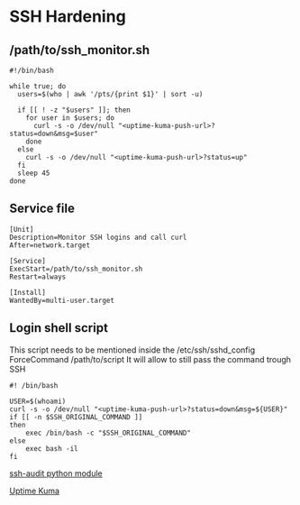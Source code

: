 # SSH Hardening

## /path/to/ssh_monitor.sh

```shell
#!/bin/bash

while true; do
  users=$(who | awk '/pts/{print $1}' | sort -u)
  
  if [[ ! -z "$users" ]]; then
    for user in $users; do
      curl -s -o /dev/null "<uptime-kuma-push-url>?status=down&msg=$user"
    done
  else
    curl -s -o /dev/null "<uptime-kuma-push-url>?status=up"
  fi
  sleep 45
done
```

## Service file

```
[Unit]
Description=Monitor SSH logins and call curl
After=network.target

[Service]
ExecStart=/path/to/ssh_monitor.sh
Restart=always

[Install]
WantedBy=multi-user.target
```

## Login shell script

This script needs to be mentioned inside the /etc/ssh/sshd_config 
ForceCommand /path/to/script
It will allow to still pass the command trough SSH

```shell
#! /bin/bash

USER=$(whoami)
curl -s -o /dev/null "<uptime-kuma-push-url>?status=down&msg=${USER}"
if [[ -n $SSH_ORIGINAL_COMMAND ]]
then
    exec /bin/bash -c "$SSH_ORIGINAL_COMMAND"
else 
    exec bash -il
fi
```

[ssh-audit python module](https://pypi.org/project/ssh-audit/)

[Uptime Kuma](https://github.com/louislam/uptime-kuma)